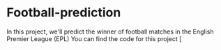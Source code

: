 # Football-prediction
In this project, we'll predict the winner of football matches in the English Premier League (EPL)
You can find the code for this project [
